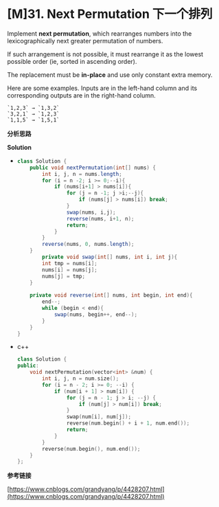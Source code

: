 # [M]31. Next Permutation 下一个排列

Implement **next permutation**, which rearranges numbers into the lexicographically next greater permutation of numbers.

If such arrangement is not possible, it must rearrange it as the lowest possible order (ie, sorted in ascending order).

The replacement must be **in-place** and use only constant extra memory.

Here are some examples. Inputs are in the left-hand column and its corresponding outputs are in the right-hand column.

```
`1,2,3` → `1,3,2`
`3,2,1` → `1,2,3`
`1,1,5` → `1,5,1`
```

**分析思路**



**Solution**

+ ```java
  class Solution {
      public void nextPermutation(int[] nums) {
          int i, j, n = nums.length;
          for (i = n -2; i >= 0;--i){
              if (nums[i+1] > nums[i]){
                  for (j = n -1; j >i;--j){
                      if (nums[j] > nums[i]) break;
                  }
                  swap(nums, i,j);
                  reverse(nums, i+1, n);
                  return;
              }
          }
          reverse(nums, 0, nums.length);
      }
          private void swap(int[] nums, int i, int j){
          int tmp = nums[i];
          nums[i] = nums[j];
          nums[j] = tmp;
      }
      
      private void reverse(int[] nums, int begin, int end){
          end--;
          while (begin < end){
              swap(nums, begin++, end--);
          }
      }
  }
  ```

+ c++

  ```c++
  class Solution {
  public:
      void nextPermutation(vector<int> &num) {
          int i, j, n = num.size();
          for (i = n - 2; i >= 0; --i) {
              if (num[i + 1] > num[i]) {
                  for (j = n - 1; j > i; --j) {
                      if (num[j] > num[i]) break;
                  }
                  swap(num[i], num[j]);
                  reverse(num.begin() + i + 1, num.end());
                  return;
              }
          }
          reverse(num.begin(), num.end());
      }
  };
  ```

**参考链接**

[https://www.cnblogs.com/grandyang/p/4428207.html](https://www.cnblogs.com/grandyang/p/4428207.html)

